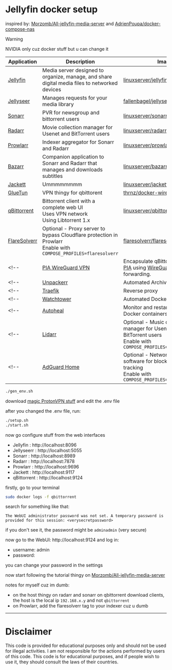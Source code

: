 # Jellyfin docker setup

inspired by: [Morzomb/All-jellyfin-media-server](https://github.com/Morzomb/All-jellyfin-media-server) and [AdrienPoupa/docker-compose-nas](https://github.com/AdrienPoupa/docker-compose-nas)

> [!WARNING]
> NVIDIA only cuz docker stuff but u can change it

| **Application**                                                    | **Description**                                                                                                                                      | **Image**                                                                                | **URL**       |
|--------------------------------------------------------------------|------------------------------------------------------------------------------------------------------------------------------------------------------|------------------------------------------------------------------------------------------|---------------|
| [Jellyfin](https://jellyfin.org)                                   | Media server designed to organize, manage, and share digital media files to networked devices                                                        | [linuxserver/jellyfin](https://hub.docker.com/r/linuxserver/jellyfin)                    | /jellyfin     |
| [Jellyseer](https://jellyfin.org)                                  | Manages requests for your media library                                                                                                              | [fallenbagel/jellyseerr](https://hub.docker.com/r/fallenbagel/jellyseerr)                | /jellyseer    |
| [Sonarr](https://sonarr.tv)                                        | PVR for newsgroup and bittorrent users                                                                                                               | [linuxserver/sonarr](https://hub.docker.com/r/linuxserver/sonarr)                        | /sonarr       |
| [Radarr](https://radarr.video)                                     | Movie collection manager for Usenet and BitTorrent users                                                                                             | [linuxserver/radarr](https://hub.docker.com/r/linuxserver/radarr)                        | /radarr       |
| [Prowlarr](https://github.com/Prowlarr/Prowlarr)                   | Indexer aggregator for Sonarr and Radarr                                                                                                             | [linuxserver/prowlarr:latest](https://hub.docker.com/r/linuxserver/prowlarr)             | /prowlarr     |
| [Bazarr](https://www.bazarr.media/)                                | Companion application to Sonarr and Radarr that manages and downloads subtitles                                                                      | [linuxserver/bazarr](https://hub.docker.com/r/linuxserver/bazarr)                        | /bazarr       |
| [Jackett](https://github.com/Jackett/Jackett)                      | Ummmmmmmm                                                                                                                                            | [linuxserver/jackett:latest](https://hub.docker.com/r/linuxserver/jackett)               | /jackett      |
| [GlueTun](https://github.com/qdm12/gluetun)                        | VPN thingy for qbittorent                                                                                                                            | [thrnz/docker-wireguard-pia](https://hub.docker.com/r/thrnz/docker-wireguard-pia)        | /gluetun      |
| [qBittorrent](https://www.qbittorrent.org)                         | Bittorrent client with a complete web UI<br/>Uses VPN network<br/>Using Libtorrent 1.x                                                               | [linuxserver/qbittorrent:libtorrentv1](https://hub.docker.com/r/linuxserver/qbittorrent) | /qbittorrent  |
| [FlareSolverr](https://github.com/FlareSolverr/FlareSolverr)       | Optional - Proxy server to bypass Cloudflare protection in Prowlarr<br/>Enable with `COMPOSE_PROFILES=flaresolverr`                                  | [flaresolverr/flaresolverr](https://hub.docker.com/r/flaresolverr/flaresolverr)          | /flaresolverr |
<!-- | [PIA WireGuard VPN](https://github.com/thrnz/docker-wireguard-pia) | Encapsulate qBittorrent traffic in [PIA](https://www.privateinternetaccess.com/) using [WireGuard](https://www.wireguard.com/) with port forwarding. | [thrnz/docker-wireguard-pia](https://hub.docker.com/r/thrnz/docker-wireguard-pia)        |              | -->
<!-- | [Unpackerr](https://unpackerr.zip)                                 | Automated Archive Extractions                                                                                                                        | [golift/unpackerr](https://hub.docker.com/r/golift/unpackerr)                            |              | -->
<!-- | [Traefik](https://traefik.io)                                      | Reverse proxy                                                                                                                                        | [traefik](https://hub.docker.com/_/traefik)                                              |              | -->
<!-- | [Watchtower](https://containrrr.dev/watchtower/)                   | Automated Docker images update                                                                                                                       | [containrrr/watchtower](https://hub.docker.com/r/containrrr/watchtower)                  |              | -->
<!-- | [Autoheal](https://github.com/willfarrell/docker-autoheal/)        | Monitor and restart unhealthy Docker containers                                                                                                      | [willfarrell/autoheal](https://hub.docker.com/r/willfarrell/autoheal)                    |              | -->
<!-- | [Lidarr](https://lidarr.audio)                                     | Optional - Music collection manager for Usenet and BitTorrent users<br/>Enable with `COMPOSE_PROFILES=lidarr`                                        | [linuxserver/lidarr](https://hub.docker.com/r/linuxserver/lidarr)                        | /lidarr      | -->
<!-- | [AdGuard Home](https://adguard.com/en/adguard-home/overview.html)  | Optional - Network-wide software for blocking ads & tracking<br/>Enable with `COMPOSE_PROFILES=adguardhome`                                          | [adguard/adguardhome](https://hub.docker.com/r/adguard/adguardhome)                      |              | -->

```sh
./gen_env.sh
```

download [magic ProtonVPN stuff](https://github.com/Morzomb/All-jellyfin-media-server/tree/Main?tab=readme-ov-file#proton) and edit the .env file

after you changed the .env file, run:

```sh
./setup.sh
./start.sh
```

now go configure stuff from the web interfaces
* Jellyfin : http://localhost:8096
* Jellyseerr : http://localhost:5055
* Sonarr : http://localhost:8989
* Radarr : http://localhost:7878
* Prowlarr : http://localhost:9696
* Jackett : http://localhost:9117
* qBittorrent : http://localhost:9124

firstly, go to your terminal
```sh
sudo docker logs -f qbittorrent
```

search for something like that:
```
The WebUI administrator password was not set. A temporary password is provided for this session: <verysecretpassword>
```

if you don't see it, the password might be `adminadmin` (very secure)

now go to the WebUI: http://localhost:9124 and log in:
* username: admin
* password: <verysecretpassword>

you can change your password in the settings

now start following the tutorial thingy on [Morzomb/All-jellyfin-media-server](https://github.com/Morzomb/All-jellyfin-media-server/tree/Main?tab=readme-ov-file#configuration-guide-for-web-interfaces-only)

notes for myself cuz im dumb:
- on the host thingy on radarr and sonarr on qbittorrent download clients, the host is the local ip `192.168.x.y` and not `qbittorrent`
- on Prowlarr, add the flaresolverr tag to your indexer cuz u dumb


---

# **Disclaimer**
This code is provided for educational purposes only and should not be used for illegal activities. I am not responsible for the actions performed by users of this code. This code is for educational purposes, and if people wish to use it, they should consult the laws of their countries.
